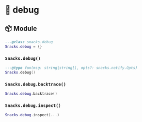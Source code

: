 # 🍿 debug

<!-- docgen -->

## 📦 Module

```lua
---@class snacks.debug
Snacks.debug = {}
```

### `Snacks.debug()`

```lua
---@type fun(msg: string|string[], opts?: snacks.notify.Opts)
Snacks.debug()
```

### `Snacks.debug.backtrace()`

```lua
Snacks.debug.backtrace()
```

### `Snacks.debug.inspect()`

```lua
Snacks.debug.inspect(...)
```
